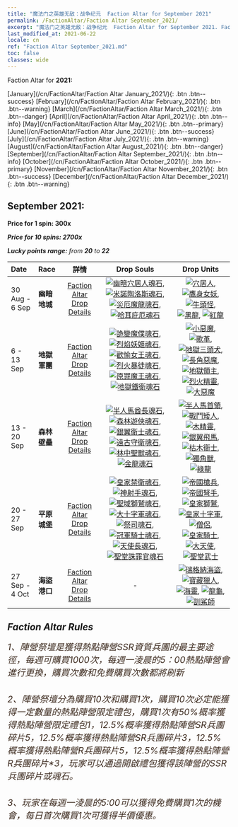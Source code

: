 ```yaml
---
title: "魔法门之英雄无敌：战争纪元  Faction Altar for September 2021"
permalink: /FactionAltar/Faction Altar September_2021/
excerpt: "魔法门之英雄无敌：战争纪元  Faction Altar for September 2021. Faction Altar is the primary method for obtaining SSR units from the popular faction. Limited to 1,000 purchases each week. The popular faction changes at 05:00 every Monday. Purchase attempts and free purchase attempts will also reset then."
last_modified_at: 2021-06-22
locale: cn
ref: "Faction Altar September_2021.md"
toc: false
classes: wide
---
```


  Faction Altar for **2021:**

  [January](/cn/FactionAltar/Faction Altar January_2021/){: .btn .btn--success} [February](/cn/FactionAltar/Faction Altar February_2021/){: .btn .btn--warning} [March](/cn/FactionAltar/Faction Altar March_2021/){: .btn .btn--danger} [April](/cn/FactionAltar/Faction Altar April_2021/){: .btn .btn--info} [May](/cn/FactionAltar/Faction Altar May_2021/){: .btn .btn--primary} [June](/cn/FactionAltar/Faction Altar June_2021/){: .btn .btn--success} [July](/cn/FactionAltar/Faction Altar July_2021/){: .btn .btn--warning} [August](/cn/FactionAltar/Faction Altar August_2021/){: .btn .btn--danger} [September](/cn/FactionAltar/Faction Altar September_2021/){: .btn .btn--info} [October](/cn/FactionAltar/Faction Altar October_2021/){: .btn .btn--primary} [November](/cn/FactionAltar/Faction Altar November_2021/){: .btn .btn--success} [December](/cn/FactionAltar/Faction Altar December_2021/){: .btn .btn--warning} 

## September 2021:

  **Price for 1 spin: 300x** <i class="fas fa-gem"/>

  **Price for 10 spins: 2700x** <i class="fas fa-gem"/>

  **Lucky points range:** from **20** to **22**

  |    Date    |  Race  |  詳情  |   Drop Souls   | Drop Units |
  |:-----------|:-------|:---------:|:--------------:|:----------:|
  | 30 Aug - 6 Sep | **幽暗地城** | [Faction Altar Drop Details](/cn/FactionAltar/DROP_107/) | [![幽暗穴居人魂石](/images/u/tia_dongxueren.jpg)](/Items/unt_328/), [![米諾陶洛斯魂石](/images/u/tia_niutouguai.jpg)](/Items/unt_332/), [![災厄魔龍魂石](/images/u/tia_heilong.jpg)](/Items/unt_334/), [![哈耳庇厄魂石](/images/u/tia_yingshenren.jpg)](/Items/unt_329/) | [![穴居人](/images/u/ti_dongxueren.jpg)](/Items/unt_244/), [![鷹身女妖](/images/u/ti_yingshenren.jpg)](/Items/unt_245/), [![牛頭怪](/images/u/ti_niutouguai.jpg)](/Items/unt_248/), [![黑龍](/images/u/ti_heilong.jpg)](/Items/unt_250/), [![紅龍](/images/u/ti_chilong.jpg)](/Items/unt_251/) | 
  | 6 - 13 Sep | **地獄軍團** | [Faction Altar Drop Details](/cn/FactionAltar/DROP_105/) | [![詭變魔僕魂石](/images/u/tia_xiaoemo.jpg)](/Items/unt_313/), [![烈焰妖姬魂石](/images/u/tia_touhuoguai.jpg)](/Items/unt_314/), [![歡愉女王魂石](/images/u/tia_diyulingzhu.jpg)](/Items/unt_316/), [![烈火暴徒魂石](/images/u/tia_liehuojingling.jpg)](/Items/unt_317/), [![原罪魔王魂石](/images/u/tia_daemo.jpg)](/Items/unt_318/), [![地獄鐵衛魂石](/images/u/tia_changjiaoemo.jpg)](/Items/unt_315/) | [![小惡魔](/images/u/ti_xiaoemo.jpg)](/Items/unt_226/), [![歌革](/images/u/ti_touhuoguai.jpg)](/Items/unt_227/), [![地獄三頭犬](/images/u/ti_santouquan.jpg)](/Items/unt_228/), [![長角惡魔](/images/u/ti_changjiaoemo.jpg)](/Items/unt_229/), [![地獄領主](/images/u/ti_diyulingzhu.jpg)](/Items/unt_230/), [![烈火精靈](/images/u/ti_liehuojingling.jpg)](/Items/unt_231/), [![大惡魔](/images/u/ti_daemo.jpg)](/Items/unt_232/) | 
  | 13 - 20 Sep | **森林壁壘** | [Faction Altar Drop Details](/cn/FactionAltar/DROP_102/) | [![半人馬酋長魂石](/images/u/tia_banrenma.jpg)](/Items/unt_290/), [![森林遊俠魂石](/images/u/tia_mujingling.jpg)](/Items/unt_291/), [![銀翼衛士魂石](/images/u/tia_yinyifeima.jpg)](/Items/unt_292/), [![遠古守衛魂石](/images/u/tia_shuyao.jpg)](/Items/unt_293/), [![林中聖獸魂石](/images/u/tia_dujiaoshou.jpg)](/Items/unt_294/), [![金龍魂石](/images/u/tia_lvlong.jpg)](/Items/unt_295/) | [![半人馬首領](/images/u/ti_banrenma.jpg)](/Items/unt_199/), [![戰鬥矮人](/images/u/ti_airen.jpg)](/Items/unt_200/), [![木精靈](/images/u/ti_mujingling.jpg)](/Items/unt_201/), [![銀翼飛馬](/images/u/ti_feima.jpg)](/Items/unt_202/), [![枯木衛士](/images/u/ti_shuyao.jpg)](/Items/unt_203/), [![獨角獸](/images/u/ti_dujiaoshou.jpg)](/Items/unt_204/), [![綠龍](/images/u/ti_lvlong.jpg)](/Items/unt_205/) | 
  | 20 - 27 Sep | **平原城堡** | [Faction Altar Drop Details](/cn/FactionAltar/DROP_101/) | [![皇家禁衛魂石](/images/u/tia_jibing.jpg)](/Items/unt_282/), [![神射手魂石](/images/u/tia_nushou.jpg)](/Items/unt_283/), [![聖域獅鷲魂石](/images/u/tia_shijiu.jpg)](/Items/unt_284/), [![大十字軍魂石](/images/u/tia_shizijun.jpg)](/Items/unt_285/), [![祭司魂石](/images/u/tia_senglv.jpg)](/Items/unt_286/), [![冠軍騎士魂石](/images/u/tia_qishi.jpg)](/Items/unt_287/), [![天使長魂石](/images/u/tia_datianshi.jpg)](/Items/unt_288/), [![聖堂誅罪官魂石](/images/u/tia_shengqishi.jpg)](/Items/unt_289/) | [![帝國槍兵](/images/u/ti_jibing.jpg)](/Items/unt_190/), [![帝國弩手](/images/u/ti_nushou.jpg)](/Items/unt_191/), [![皇家獅鷲](/images/u/ti_shijiu.jpg)](/Items/unt_192/), [![皇家十字軍](/images/u/ti_shizijun.jpg)](/Items/unt_193/), [![僧侶](/images/u/ti_senglv.jpg)](/Items/unt_194/), [![皇家騎士](/images/u/ti_qishi.jpg)](/Items/unt_195/), [![大天使](/images/u/ti_datianshi.jpg)](/Items/unt_196/), [![聖堂武士](/images/u/ti_shengqishi.jpg)](/Items/unt_197/) | 
  | 27 Sep - 4 Oct | **海盜港口** | [Faction Altar Drop Details](/cn/FactionAltar/DROP_112/) |  - | [![瑞格納海盜](/images/u/ti_haidao.jpg)](/Items/unt_273/), [![寶藏獵人](/images/u/ti_ruigenanushou.jpg)](/Items/unt_274/), [![海靈](/images/u/ti_haiyuansu.jpg)](/Items/unt_275/), [![龍龜](/images/u/ti_longgui.jpg)](/Items/unt_278/), [![訓鯊師](/images/u/ti_xunshashi.jpg)](/Items/unt_281/) | 




## Faction Altar Rules

  <span style="color: #3c2a1e;font-size:20px">1、陣營祭壇是獲得熱點陣營SSR資質兵團的最主要途徑，每週可購買1000次，每週一淩晨的5：00熱點陣營會進行更換，購買次數和免費購買次數都將刷新</span><br/>

<br/>  <span style="color: #3c2a1e;font-size:20px">2、陣營祭壇分為購買10次和購買1次，購買10次必定能獲得一定數量的熱點陣營限定禮包，購買1次有50%概率獲得熱點陣營限定禮包*1，12.5%概率獲得熱點陣營SR兵團碎片*5，12.5%概率獲得熱點陣營SR兵團碎片*3，12.5%概率獲得熱點陣營R兵團碎片*5，12.5%概率獲得熱點陣營R兵團碎片*3，玩家可以通過開啟禮包獲得該陣營的SSR兵團碎片或魂石。</span>

<br/>  <span style="color: #3c2a1e;font-size:20px">3、玩家在每週一淩晨的5:00可以獲得免費購買1次的機會，每日首次購買1次可獲得半價優惠。</span><br/>

<br/>